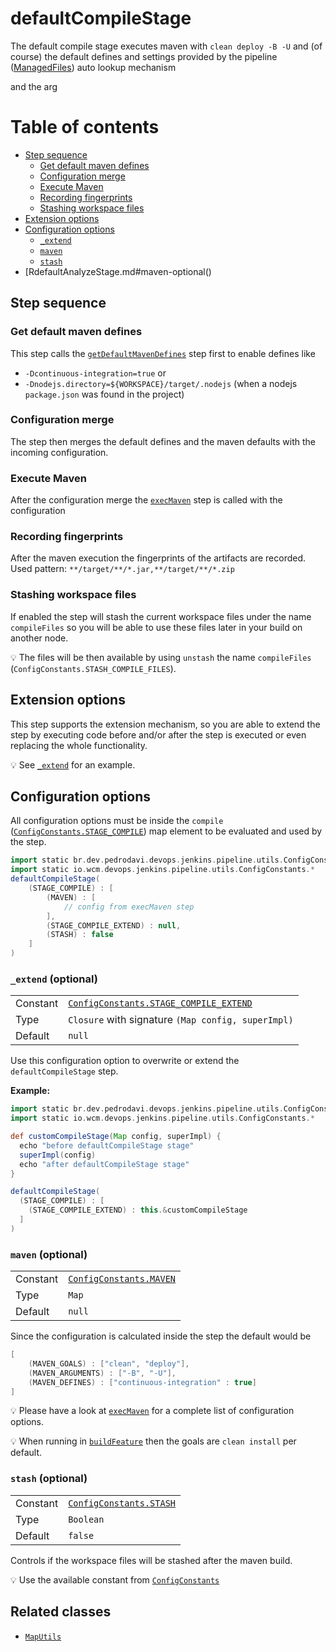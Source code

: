 # defaultCompileStage

The default compile stage executes maven with `clean deploy -B -U` and
(of course) the default defines and settings provided by the pipeline
([ManagedFiles](https://github.com/wcm-io-devops/jenkins-pipeline-library/blob/master/docs/managed-files.md))
auto lookup mechanism


and the arg

# Table of contents
* [Step sequence](#step-sequence)
    * [Get default maven defines](#get-default-maven-defines)
    * [Configuration merge](#configuration-merge)
    * [Execute Maven](#execute-maven)
    * [Recording fingerprints](#recording-fingerprints)
    * [Stashing workspace files](#stashing-workspace-files)
* [Extension options](#extension-options)
* [Configuration options](#configuration-options)
    * [`_extend`](#_extend-optional)
    * [`maven`](#maven-optional)
    * [`stash`](#stash-optional)
* [RdefaultAnalyzeStage.md#maven-optional()

## Step sequence

### Get default maven defines

This step calls the
[`getDefaultMavenDefines`](getDefaultMavenDefines.md) step first to enable
defines like
* `-Dcontinuous-integration=true` or
* `-Dnodejs.directory=${WORKSPACE}/target/.nodejs` (when a nodejs
  `package.json` was found in the project)

### Configuration merge

The step then merges the default defines and the maven defaults with the
incoming configuration.

### Execute Maven

After the configuration merge the
[`execMaven`](https://github.com/wcm-io-devops/jenkins-pipeline-library/blob/master/vars/execMaven.md)
step is called with the configuration

### Recording fingerprints

After the maven execution the fingerprints of the artifacts are recorded.
Used pattern: `**/target/**/*.jar,**/target/**/*.zip`

### Stashing workspace files

If enabled the step will stash the current workspace files under the
name `compileFiles` so you will be able to use these files later in your
build on another node.

:bulb: The files will be then available by using `unstash` the name `compileFiles` (`ConfigConstants.STASH_COMPILE_FILES`).

## Extension options

This step supports the extension mechanism, so you are able to extend
the step by executing code before and/or after the step is executed or
even replacing the whole functionality.

:bulb: See [`_extend`](#_extend-optional) for an example.

## Configuration options

All configuration options must be inside the `compile`
([`ConfigConstants.STAGE_COMPILE`](../src/de/provision/devops/jenkins/pipeline/utils/ConfigConstants.groovy))
map element to be evaluated and used by the step.

```groovy
import static br.dev.pedrodavi.devops.jenkins.pipeline.utils.ConfigConstants.*
import static io.wcm.devops.jenkins.pipeline.utils.ConfigConstants.*
defaultCompileStage(
    (STAGE_COMPILE) : [
        (MAVEN) : [
            // config from execMaven step
        ],
        (STAGE_COMPILE_EXTEND) : null,
        (STASH) : false
    ]
)
```

### `_extend` (optional)
|||
|---|---|
|Constant|[`ConfigConstants.STAGE_COMPILE_EXTEND`](../src/de/provision/devops/jenkins/pipeline/utils/ConfigConstants.groovy)|
|Type|`Closure` with signature `(Map config, superImpl)`|
|Default|`null`|

Use this configuration option to overwrite or extend the
`defaultCompileStage` step.

**Example:**
```groovy
import static br.dev.pedrodavi.devops.jenkins.pipeline.utils.ConfigConstants.*
import static io.wcm.devops.jenkins.pipeline.utils.ConfigConstants.*

def customCompileStage(Map config, superImpl) {
  echo "before defaultCompileStage stage"
  superImpl(config)
  echo "after defaultCompileStage stage"
}

defaultCompileStage(
  (STAGE_COMPILE) : [
    (STAGE_COMPILE_EXTEND) : this.&customCompileStage
  ]
)

```

### `maven` (optional)

|||
|---|---|
|Constant|[`ConfigConstants.MAVEN`](https://github.com/wcm-io-devops/jenkins-pipeline-library/blob/master/src/io/wcm/devops/jenkins/pipeline/utils/ConfigConstants.groovy)|
|Type|`Map`|
|Default|`null`|

Since the configuration is calculated inside the step the default would be
```groovy
[
    (MAVEN_GOALS) : ["clean", "deploy"],
    (MAVEN_ARGUMENTS) : ["-B", "-U"],
    (MAVEN_DEFINES) : ["continuous-integration" : true]
]
```

:bulb: Please have a look at
[`execMaven`](https://github.com/wcm-io-devops/jenkins-pipeline-library/blob/master/vars/execMaven.md#configuration-options)
for a complete list of configuration options.

:bulb: When running in [`buildFeature`](buildFeature.md) then the goals
are `clean install` per default.

### `stash` (optional)
|          |                                                                                                     |
|:---------|:----------------------------------------------------------------------------------------------------|
| Constant | [`ConfigConstants.STASH`](../src/de/provision/devops/jenkins/pipeline/utils/ConfigConstants.groovy) |
| Type     | `Boolean`                                                                                           |
| Default  | `false`                                                                                             |

Controls if the workspace files will be stashed after the maven build.

:bulb: Use the available constant from
[`ConfigConstants`](../src/de/provision/devops/jenkins/pipeline/utils/ConfigConstants.groovy)

## Related classes
* [`MapUtils`](https://github.com/wcm-io-devops/jenkins-pipeline-library/blob/master/src/io/wcm/devops/jenkins/pipeline/utils/maps/MapUtils.groovy)

[_extend (optional)]: #_extend-optional

